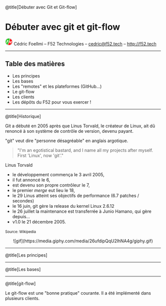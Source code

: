 @title[Débuter avec Git et Git-flow]

# Débuter avec git et git-flow

![Logo](assets/logo.png) Cédric Foellmi – F52 Technologies – cedric@f52.tech – http://f52.tech

---

## Table des matières

* Les principes
* Les bases
* Les "remotes" et les plateformes (GitHub...)
* Le git-flow
* Les clients
* Les dépôts du F52 pour vous exercer !


---

@title[Historique]

Git a débuté en 2005 après que Linus Torvald, le créateur de Linux, ait dû renoncé à son système de contrôle de version, devenu payant.

"git" veut dire "personne désagréable" en anglais argotique.

> "I'm an egotistical bastard, and I name all my projects after myself. First 'Linux', now 'git'."

Linus Torvald

* le développement commença le 3 avril 2005,
* il fut annoncé le 6,
* est devenu son propre contrôleur le 7,
* le premier *merge* eut lieu le 18,
* le 29 Linus atteint ses objectifs de performance (6.7 patches / secondes)
* le 16 juin, git gère la release du kernel Linux 2.6.12
* le 26 juillet la maintenance est transferrée à Junio Hamano, qui gère depuis...
* v1.0 le 21 décembre 2005.

<small>Source: Wikipedia</small>

<center>![gif](https://media.giphy.com/media/26ufdipQqU2lhNA4g/giphy.gif)</center>

---

@title[Les principes]


---

@title[Les bases]

---

@title[git-flow]

Le git-flow est une "bonne pratique" courante. Il a été implémenté dans plusieurs clients.

